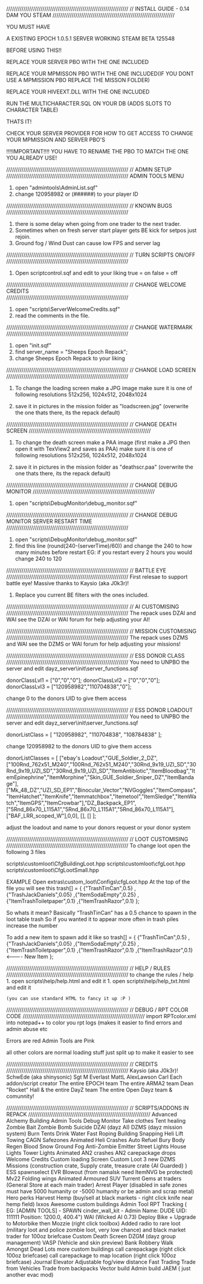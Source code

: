 ////////////////////////////////////////////////////////////////
//			INSTALL GUIDE - 0.14 DAM YOU STEAM
////////////////////////////////////////////////////////////////

YOU MUST HAVE 

A EXISTING EPOCH 1.0.5.1 SERVER WORKING 
STEAM BETA 125548

BEFORE USING THIS!!


REPLACE YOUR SERVER PBO WITH THE ONE INCLUDED

REPLACE YOUR MPMISSON PBO WITH THE ONE INCLUDED(IF YOU DONT USE A MPMISSION PBO REPLACE THE MISSON FOLDER)

REPLACE YOUR HIVEEXT.DLL WITH THE ONE INCLUDED

RUN THE MULTICHARACTER.SQL ON YOUR DB (ADDS SLOTS TO CHARACTER TABLE)


THATS IT!

CHECK YOUR SERVER PROVIDER FOR HOW TO GET ACCESS TO CHANGE YOUR MPMISSION AND SERVER PBO'S


!!!!IMPORTANT!!!!
YOU HAVE TO RENAME THE PBO TO MATCH THE ONE YOU ALREADY USE!


////////////////////////////////////////////////////////////////
//				ADMIN SETUP
////////////////////////////////////////////////////////////////
ADMIN TOOLS MENU

1. open "admintools\AdminList.sqf"
2. change 120958982 or (######) to your player ID

////////////////////////////////////////////////////////////////
//				KNOWN BUGS
////////////////////////////////////////////////////////////////
1. there is some delay when going from one trader to the next trader.
2. Sometimes when on fresh server start player gets BE kick for setpos just rejoin.
3. Ground fog / Wind Dust can cause low FPS and server lag


////////////////////////////////////////////////////////////////
//				TURN SCRIPTS ON/OFF
////////////////////////////////////////////////////////////////
1. Open scriptcontrol.sqf and edit to your liking
true = on
false = off
	
////////////////////////////////////////////////////////////////
//			CHANGE WELCOME CREDITS	
////////////////////////////////////////////////////////////////
1.	open "scripts\ServerWelcomeCredits.sqf"
2.	read the comments in the file.

////////////////////////////////////////////////////////////////
//			CHANGE WATERMARK	
////////////////////////////////////////////////////////////////
1.	open "init.sqf"
2.	find server_name = "Sheeps Epoch Repack";
3.	change Sheeps Epoch Repack to your liking


////////////////////////////////////////////////////////////////
//			CHANGE LOAD SCREEN	
////////////////////////////////////////////////////////////////
1.	To change the loading screen make a JPG image 
	make sure it is one of following resolutions 512x256, 1024x512, 2048x1024

2.	save it in pictures in the mission folder as "loadscreen.jpg"
	(overwrite the one thats there, its the repack default)

////////////////////////////////////////////////////////////////
//			CHANGE DEATH SCREEN	
////////////////////////////////////////////////////////////////
1.	To change the death screen make a PAA image 
	(first make a JPG then open it with TexView2 and saves as PAA)
	make sure it is one of following resolutions 512x256, 1024x512, 2048x1024

2.	save it in pictures in the mission folder as "deathscr.paa"
	(overwrite the one thats there, its the repack default)	
	
////////////////////////////////////////////////////////////////
//			CHANGE DEBUG MONITOR
////////////////////////////////////////////////////////////////
1.	open "scripts\DebugMonitor\debug_monitor.sqf"

////////////////////////////////////////////////////////////////
//			CHANGE DEBUG MONITOR SERVER RESTART TIME
////////////////////////////////////////////////////////////////
1.	open "scripts\DebugMonitor\debug_monitor.sqf"
2.  find this line (round(240-(serverTime)/60)) and change the 240 to how many minutes before restart
	EG: if you restart every 2 hours you would change 240 to 120
	
////////////////////////////////////////////////////////////////
//			BATTLE EYE
////////////////////////////////////////////////////////////////
First relesae to support battle eye!
Massive thanks to Kaysio (aka J0k3r)!
1.	Replace you current BE filters with the ones included.

////////////////////////////////////////////////////////////////
//			AI CUSTOMISING
////////////////////////////////////////////////////////////////
The repack uses DZAI and WAI see the DZAI or WAI forum for help adjusting your AI!

////////////////////////////////////////////////////////////////
//			MISSION CUSTOMISING
////////////////////////////////////////////////////////////////
The repack uses DZMS and WAI see the DZMS or WAI forum for help adjusting your missions!

////////////////////////////////////////////////////////////////
//			ESS DONOR CLASS
////////////////////////////////////////////////////////////////
You need to UNPBO the server and edit dayz_server\init\server_functions.sqf

donorClassLvl1 = ["0","0","0"];
donorClassLvl2 = ["0","0","0"];
donorClassLvl3 = ["120958982","110704838","0"];

change 0 to the donors UID to give them access


////////////////////////////////////////////////////////////////
//			ESS DONOR LOADOUT
////////////////////////////////////////////////////////////////
You need to UNPBO the server and edit dayz_server\init\server_functions.sqf

donorListClass = [
	"120958982",
	"110704838",
	"108784838"
];

change 120958982 to the donors UID to give them access

donorListClasses = [
	["ebay's Loadout","GUE_Soldier_2_DZ",["100Rnd_762x51_M240","100Rnd_762x51_M240","30Rnd_9x19_UZI_SD","30Rnd_9x19_UZI_SD","30Rnd_9x19_UZI_SD","ItemAntibiotic","ItemBloodbag","ItemEpinephrine","ItemMorphine","Skin_GUE_Soldier_Sniper_DZ","ItemBandage"],["Mk_48_DZ","UZI_SD_EP1","Binocular_Vector","NVGoggles","ItemCompass","ItemHatchet","ItemKnife","Itemmatchbox","Itemetool","ItemSledge","ItemWatch","ItemGPS","ItemCrowbar"],"DZ_Backpack_EP1",["5Rnd_86x70_L115A1","5Rnd_86x70_L115A1","5Rnd_86x70_L115A1"],["BAF_LRR_scoped_W"],0,0],
	[],
	[]
];

adjust the loadout and name to your donors request or your donor system


////////////////////////////////////////////////////////////////
//			LOOT CUSTOMISING
////////////////////////////////////////////////////////////////
To change loot open the following 3 files

scripts\customloot\CfgBuildingLoot.hpp
scripts\customloot\cfgLoot.hpp
scripts\customloot\CfgLootSmall.hpp

EXAMPLE 
Open extras\custom_loot\Configs\cfgLoot.hpp
At the top of the file you will see this
trash[] = {
		{"TrashTinCan",0.5}
		,{"TrashJackDaniels",0.05}
		,{"ItemSodaEmpty",0.25}
		,{"ItemTrashToiletpaper",0.1}
		,{"ItemTrashRazor",0.1}
	};

So whats it mean?
Basically
“TrashTinCan” has a 0.5 chance to spawn in the loot table trash
So if you wanted it to appear more often in trash piles increase the number

To add a new item to spawn add it like so
trash[] = {
		{"TrashTinCan",0.5}
		,{"TrashJackDaniels",0.05}
		,{"ItemSodaEmpty",0.25}
		,{"ItemTrashToiletpaper",0.1}
		,{"ItemTrashRazor",0.1}
		,{"ItemTrashRazor",0.1} <---- New Item
	};
	
////////////////////////////////////////////////////////////////
//				HELP / RULES
////////////////////////////////////////////////////////////////
	to change the rules / help 
	1. open scripts\help/help.html and edit it 
	1. open scripts\help/help_txt.html and edit it 
	
	(you can use standard HTML to fancy it up :P )
	
////////////////////////////////////////////////////////////////
//				DEBUG / RPT COLOR CODE
////////////////////////////////////////////////////////////////
import RPTcolor.xml into notepad++ to color you rpt logs (makes it easier to find errors and admin abuse etc

Errors are red
Admin Tools are Pink

all other colors are normal loading stuff just split up to make it easier to see

////////////////////////////////////////////////////////////////
//			CREDITS
////////////////////////////////////////////////////////////////
	Kaysio (aka J0k3r)!
	SchwEde (aka shinysonic)
	Sgt M Everlast
	MattL
	AlexLawson
	Carl
	Each addon/script creator
	The entire EPOCH team
	The entire ARMA2 team
	Dean "Rocket" Hall & the entire DayZ team
	The entire Open Dayz team & comunnity!
	
	
////////////////////////////////////////////////////////////////
//			SCRIPTS/ADDONS IN REPACK
////////////////////////////////////////////////////////////////
Advanced Alchemy Building
Admin Tools
Debug Monitor 
Take clothes 
Tent healing
Zombie Bait
Zombie Bomb
Suicide
DZAI (dayz AI)
DZMS (dayz mission system)
Burn Tents
Drink Water
Fast Roping
Building Snapping
Heli Lift
Towing
CAGN Safezones
Animated Heli Crashes
Auto Refuel
Bury Body
Regen Blood
Snow
Ground Fog
Anti-Zombie Emitter
Street Lights
House Lights
Tower Lights
Animated AN2 crashes
AN2 carepackage drops
Welcome Credits
Custom loading Screen
Custom Loot
3 new DZMS Missions (construction crate, Supply crate, treasure crate {AI Guarded} )
ESS spawnselect
EVR Blowout (from namalsk need ItemNVG be protected)
Mv22 Folding wings
Animated Armoured SUV Turrent
Gems at traders (General Store at each main trader)
Arrest Player 
(disabled in safe zones must have 5000 humanity or -5000 humanity or be admin and scrap metal)
Hero perks
Harvest Hemp (buy/sell at black markets - right click knife near hemp field)
Ixxos Awesome custom buildings
Admin Tool  RPT Tracking ( EG: [ADMIN TOOLS] - SPAWN cinder_wall_kit - Admin Name: DUDE UID: 111111 Position: 1200.0, 400.4") 
WAI (Wicked AI 0.73)
Deploy Bike + Upgrade to Motorbike then Mozzie (right click toolbox)
Added radio to rare loot (military loot and police zombie loot, very low chance) and black market trader for 100oz briefcase
Custom Death Screen
DZGM (dayz group management)
VASP (Vehicle and skin preview)
Bank Robbery
Walk Amongst Dead
Lots more custom buildings
call carepackage (right click 100oz briefcase)
call carepackage to map location (right click 100oz briefcase)
Journal
Elevator
Adjustable fog/view distance
Fast Trading
Trade from Vehicles
Trade from backpacks
Vector build
Admin build
JAEM ( just another evac mod)